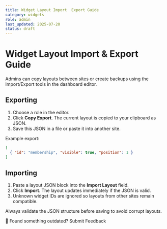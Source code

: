 ```yaml
---
title: Widget Layout Import  Export Guide
category: widgets
role: admin
last_updated: 2025-07-20
status: draft
---
```


# Widget Layout Import & Export Guide

Admins can copy layouts between sites or create backups using the Import/Export tools in the dashboard editor.

## Exporting
1. Choose a role in the editor.
2. Click **Copy Export**. The current layout is copied to your clipboard as JSON.
3. Save this JSON in a file or paste it into another site.

Example export:
```json
[
  { "id": "membership", "visible": true, "position": 1 }
]
```

## Importing
1. Paste a layout JSON block into the **Import Layout** field.
2. Click **Import**. The layout updates immediately if the JSON is valid.
3. Unknown widget IDs are ignored so layouts from other sites remain compatible.

Always validate the JSON structure before saving to avoid corrupt layouts.

💬 Found something outdated? Submit Feedback

